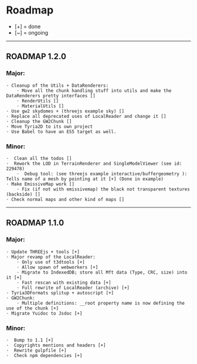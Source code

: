 # Roadmap
* [+] = done
* [~] = ongoing

____
## ROADMAP 1.2.0

### Major: 

    ⋅ Cleanup of the Utils + DataRenderers:
        ⋅ Move all the chunk handling stuff into utils and make the DataRenderers pretty interfaces []
        ⋅ RenderUtils []
        ⋅ MaterialUtils []
    ⋅ Use gw2 skydomes + (threejs example sky) []
    ⋅ Replace all deprecated uses of LocalReader and change it []
    ⋅ Cleanup the GW2Chunk []
    ⋅ Move Tyria2D to its own project
    ⋅ Use Babel to have an ES5 target as well.

### Minor: 

    ⋅  Clean all the todos []
    ⋅  Rework the LOD in TerrainRenderer and SingleModelViewer (see id: 229478)
        ⋅  Debug tool: (see threejs example interactive/buffergeometry ): Tells name of a mesh by pointing at it [+] (Done in example)
    ⋅ Make EmissiveMap work []
        ⋅ Fix (if not with emissivemap) the black not transparent textures (backside) []
    ⋅ Check normal maps and other kind of maps []
____
## ROADMAP 1.1.0

### Major: 

    ⋅ Update THREEjs + tools [+]
    ⋅ Major revamp of the LocalReader:
        ⋅ Only use of t3dtools [+]
        ⋅ Allow spawn of webworkers [+]
        ⋅ Migrate to IndexedDB; store all Mft data (Type, CRC, size) into it [+]
        ⋅ Fast rescan with existing data [+]
        ⋅ Full rewrite of LocalReader (archive) [+]
    ⋅ Tyria3DFormats splitup + autoscript [+]
    ⋅ GW2Chunk:
        ⋅ Multiple definitions: __root property name is now defining the use of the chunk [+]
    ⋅ Migrate Yuidoc to Jsdoc [+]

### Minor: 

    ⋅  Bump to 1.1 [+]
    ⋅  Copyrights mentions and headers [+]
    ⋅  Rewrite gulpfile [+]
    ⋅  Check npm dependencies [+]
